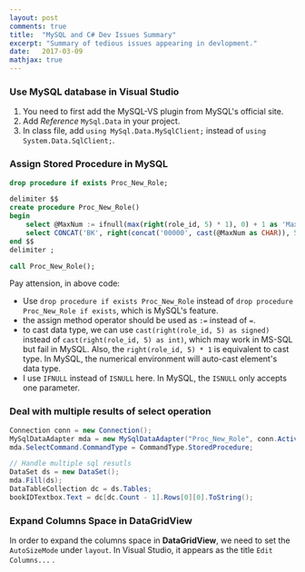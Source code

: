 ```yaml
---
layout: post
comments: true
title:  "MySQL and C# Dev Issues Summary"
excerpt: "Summary of tedious issues appearing in devlopment."
date:   2017-03-09
mathjax: true
---
```



### Use MySQL database in Visual Studio

1. You need to first add the MySQL-VS plugin from MySQL's official site.
2. Add *Reference* `MySql.Data` in your project. 
3. In class file, add `using MySql.Data.MySqlClient;` instead of `using System.Data.SqlClient;`.


### Assign Stored Procedure in MySQL

```sql
drop procedure if exists Proc_New_Role;

delimiter $$
create procedure Proc_New_Role()
begin
    select @MaxNum := ifnull(max(right(role_id, 5) * 1), 0) + 1 as 'MaxNo' from role_master;
    select CONCAT('BK', right(concat('00000', cast(@MaxNum as CHAR)), 5)) as 'RoleID';
end $$
delimiter ;

call Proc_New_Role();
```

Pay attension, in above code:

- Use `drop procedure if exists Proc_New_Role` instead of `drop procedure Proc_New_Role if exists`, which is MySQL's feature.
- the assign method operator should be used as `:=` instead of `=`.
- to cast data type, we can use `cast(right(role_id, 5) as signed)` instead of `cast(right(role_id, 5) as int)`, which may work in MS-SQL but fail in MySQL. Also, the `right(role_id, 5) * 1` is equivalent to cast type. In MySQL, the numerical environment will auto-cast element's data type. 
- I use `IFNULL` instead of `ISNULL` here. In MySQL, the `ISNULL` only accepts one parameter.



### Deal with multiple results of select operation

```c#
Connection conn = new Connection();
MySqlDataAdapter mda = new MySqlDataAdapter("Proc_New_Role", conn.ActiveCon());
mda.SelectCommand.CommandType = CommandType.StoredProcedure;

// Handle multiple sql resutls
DataSet ds = new DataSet();
mda.Fill(ds);
DataTableCollection dc = ds.Tables;
bookIDTextbox.Text = dc[dc.Count - 1].Rows[0][0].ToString();
```



### Expand Columns Space in DataGridView

In order to expand the columns space in **DataGridView**, we need to set the `AutoSizeMode` under `layout`. In Visual Studio, it appears as the title `Edit Columns...` .


